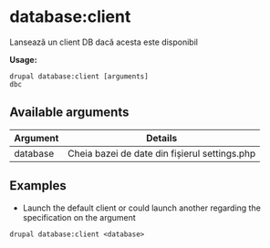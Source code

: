 # database:client
Lansează un client DB dacă acesta este disponibil

**Usage:**
```
drupal database:client [arguments]
dbc
```

## Available arguments
Argument | Details
---------|-------------
database | Cheia bazei de date din fișierul settings.php

## Examples
* Launch the default client or could launch another regarding the specification on the argument
```
drupal database:client <database>
```
